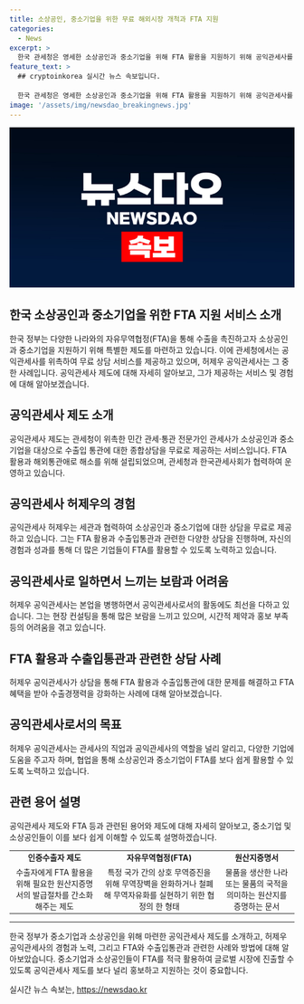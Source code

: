 ```yaml
---
title: 소상공인, 중소기업을 위한 무료 해외시장 개척과 FTA 지원
categories:
  - News
excerpt: >
  한국 관세청은 영세한 소상공인과 중소기업을 위해 FTA 활용을 지원하기 위해 공익관세사를 무료로 제공하고 있다. 공익관세사의 도움으로 기술력을 인정받아 유럽 수출에 성공한 중소기업과 해조류 제품을 EU에 수출한 H사의 사례가 소개되고 있다. 이를 통해 공익관세사 제도의 중요성과 FTA 활용의 필요성이 강조되며, 관세청의 지원사업 및 공익관세사의 활동 내용에 대한 정보가 함께 전달되고 있다. 관세청은 중소기업과 소상공인들이 FTA를 적극적으로 활용하도록 독려하고 있으며, 이에 관심이 필요함을 강조하는 내용이다.
feature_text: >
  ## cryptoinkorea 실시간 뉴스 속보입니다.

  한국 관세청은 영세한 소상공인과 중소기업을 위해 FTA 활용을 지원하기 위해 공익관세사를 무료로 제공하고 있다. 공익관세사의 도움으로 기술력을 인정받아 유럽 수출에 성공한 중소기업과 해조류 제품을 EU에 수출한 H사의 사례가 소개되고 있다. 이를 통해 공익관세사 제도의 중요성과 FTA 활용의 필요성이 강조되며, 관세청의 지원사업 및 공익관세사의 활동 내용에 대한 정보가 함께 전달되고 있다. 관세청은 중소기업과 소상공인들이 FTA를 적극적으로 활용하도록 독려하고 있으며, 이에 관심이 필요함을 강조하는 내용이다.
image: '/assets/img/newsdao_breakingnews.jpg'
---
```


<p><img src="/assets/img/newsdao_breakingnews.jpg" alt="cryptoinkorea 속보" /></p>

<h2 data-ke-size="size26">한국 소상공인과 중소기업을 위한 FTA 지원 서비스 소개</h2>

<p data-ke-size="size16">한국 정부는 다양한 나라와의 자유무역협정(FTA)을 통해 수출을 촉진하고자 소상공인과 중소기업을 지원하기 위해 특별한 제도를 마련하고 있습니다. 이에 관세청에서는 공익관세사를 위촉하여 무료 상담 서비스를 제공하고 있으며, 허제우 공익관세사는 그 중 한 사례입니다. 공익관세사 제도에 대해 자세히 알아보고, 그가 제공하는 서비스 및 경험에 대해 알아보겠습니다.</p>

<h2 data-ke-size="size26">공익관세사 제도 소개</h2>

<p data-ke-size="size16">공익관세사 제도는 관세청이 위촉한 민간 관세·통관 전문가인 관세사가 소상공인과 중소기업을 대상으로 수출입 통관에 대한 종합상담을 무료로 제공하는 서비스입니다. FTA 활용과 해외통관애로 해소를 위해 설립되었으며, 관세청과 한국관세사회가 협력하여 운영하고 있습니다.</p>

<h2 data-ke-size="size26">공익관세사 허제우의 경험</h2>

<p data-ke-size="size16">공익관세사 허제우는 세관과 협력하여 소상공인과 중소기업에 대한 상담을 무료로 제공하고 있습니다. 그는 FTA 활용과 수출입통관과 관련한 다양한 상담을 진행하며, 자신의 경험과 성과를 통해 더 많은 기업들이 FTA를 활용할 수 있도록 노력하고 있습니다.</p>

<h2 data-ke-size="size26">공익관세사로 일하면서 느끼는 보람과 어려움</h2>

<p data-ke-size="size16">허제우 공익관세사는 본업을 병행하면서 공익관세사로서의 활동에도 최선을 다하고 있습니다. 그는 현장 컨설팅을 통해 많은 보람을 느끼고 있으며, 시간적 제약과 홍보 부족 등의 어려움을 겪고 있습니다.</p>

<h2 data-ke-size="size26">FTA 활용과 수출입통관과 관련한 상담 사례</h2>

<p data-ke-size="size16">허제우 공익관세사가 상담을 통해 FTA 활용과 수출입통관에 대한 문제를 해결하고 FTA 혜택을 받아 수출경쟁력을 강화하는 사례에 대해 알아보겠습니다.</p>

<h2 data-ke-size="size26">공익관세사로서의 목표</h2>

<p data-ke-size="size16">허제우 공익관세사는 관세사의 직업과 공익관세사의 역할을 널리 알리고, 다양한 기업에 도움을 주고자 하며, 협업을 통해 소상공인과 중소기업이 FTA를 보다 쉽게 활용할 수 있도록 노력하고 있습니다.</p>

<h2 data-ke-size="size26">관련 용어 설명</h2>

<p data-ke-size="size16">공익관세사 제도와 FTA 등과 관련된 용어와 제도에 대해 자세히 알아보고, 중소기업 및 소상공인들이 이를 보다 쉽게 이해할 수 있도록 설명하겠습니다.</p>

<table>
    <tr>
        <td style="text-align: center; height: 17px;"><b>인증수출자 제도</b></td>
        <td style="text-align: center; height: 17px;"><b>자유무역협정(FTA)</b></td>
        <td style="text-align: center; height: 17px;"><b>원산지증명서</b></td>
    </tr>
    <tr>
        <td style="text-align: center; height: 17px;">수출자에게 FTA 활용을 위해 필요한 원산지증명서의 발급절차를 간소화해주는 제도</td>
        <td style="text-align: center; height: 17px;">특정 국가 간의 상호 무역증진을 위해 무역장벽을 완화하거나 철폐해 무역자유화를 실현하기 위한 협정의 한 형태</td>
        <td style="text-align: center; height: 17px;">물품을 생산한 나라 또는 물품의 국적을 의미하는 원산지를 증명하는 문서</td>
    </tr>
</table>

<hr>

<p data-ke-size="size16">한국 정부가 중소기업과 소상공인을 위해 마련한 공익관세사 제도를 소개하고, 허제우 공익관세사의 경험과 노력, 그리고 FTA와 수출입통관과 관련한 사례와 방법에 대해 알아보았습니다. 중소기업과 소상공인들이 FTA를 적극 활용하여 글로벌 시장에 진출할 수 있도록 공익관세사 제도를 보다 널리 홍보하고 지원하는 것이 중요합니다.</p>
실시간 뉴스 속보는, <a href="https://newsdao.kr" rel="dofollow">https://newsdao.kr</a>


